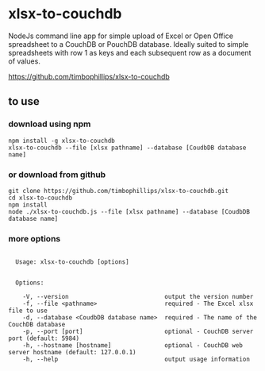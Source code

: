 # xlsx-to-couchdb
NodeJs command line app for simple upload of Excel or Open Office spreadsheet to a CouchDB or PouchDB database. Ideally suited to simple spreadsheets with row 1 as keys and each subsequent row as a document of values.

https://github.com/timbophillips/xlsx-to-couchdb

## to use

### download using npm
```
npm install -g xlsx-to-couchdb
xlsx-to-couchdb --file [xlsx pathname] --database [CoudbDB database name]
```

### or download from github
```
git clone https://github.com/timbophillips/xlsx-to-couchdb.git
cd xlsx-to-couchdb
npm install
node ./xlsx-to-couchdb.js --file [xlsx pathname] --database [CoudbDB database name]
```

### more options
```

  Usage: xlsx-to-couchdb [options]


  Options:

    -V, --version                           output the version number
    -f, --file <pathname>                   required - The Excel xlsx file to use
    -d, --database <CoudbDB database name>  required - The name of the CouchDB database
    -p, --port [port]                       optional - CouchDB server port (default: 5984)
    -h, --hostname [hostname]               optional - CouchDB web server hostname (default: 127.0.0.1)
    -h, --help                              output usage information
```
